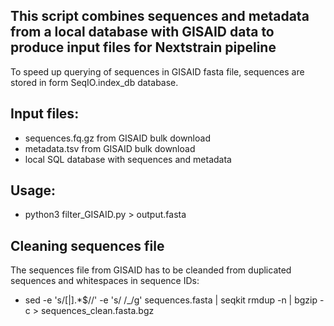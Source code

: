 ## This script combines sequences and metadata from a local database with GISAID data to produce input files for Nextstrain pipeline
To speed up querying of sequences in GISAID fasta file, sequences are stored in form SeqIO.index_db database.

## Input files:
+ sequences.fq.gz from GISAID bulk download
+ metadata.tsv from GISAID bulk download
+ local SQL database with sequences and metadata

## Usage:
+ python3 filter_GISAID.py > output.fasta

## Cleaning sequences file
The sequences file from GISAID has to be cleanded from duplicated sequences and whitespaces in sequence IDs:
+ sed -e 's/[|].*$//' -e 's/ /_/g' sequences.fasta | seqkit rmdup -n | bgzip -c > sequences_clean.fasta.bgz 
 
